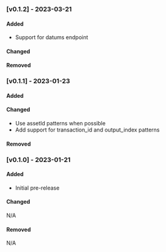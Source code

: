 ### [v0.1.2] - 2023-03-21

#### Added

 - Support for datums endpoint

#### Changed

#### Removed

### [v0.1.1] - 2023-01-23

#### Added

#### Changed

 - Use assetId patterns when possible
 - Add support for transaction_id and output_index patterns

#### Removed

### [v0.1.0] - 2023-01-21

#### Added

 - Initial pre-release

#### Changed

N/A

#### Removed

N/A
